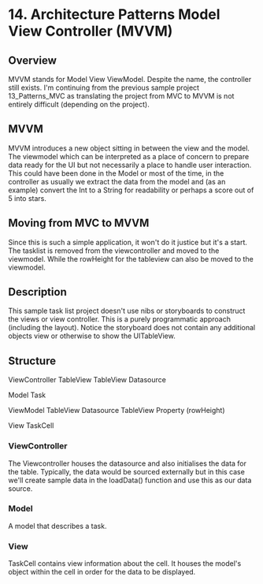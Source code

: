 #  14. Architecture Patterns Model View Controller (MVVM)

## Overview

MVVM stands for Model View ViewModel. Despite the name, the controller still exists. I'm continuing from the previous sample project 13_Patterns_MVC as translating the project from MVC to MVVM is not entirely difficult (depending on the project).

## MVVM
MVVM introduces a new object sitting in between the view and the model. The viewmodel which can be interpreted as a place of concern to prepare data ready for the UI but not necessarily a place to handle user interaction. This could have been done in the Model or most of the time, in the controller as usually we extract the data from the model and (as an example) convert the Int to a String for readability or perhaps a score out of 5 into stars. 

## Moving from MVC to MVVM
Since this is such a simple application, it won't do it justice but it's a start. The tasklist is removed from the viewcontroller and moved to the viewmodel. While the rowHeight for the tableview can also be moved to the viewmodel.

## Description

This sample task list project doesn't use nibs or storyboards to construct the views or view controller. This is a purely programmatic approach (including the layout). Notice the storyboard does not contain any additional objects view or otherwise to show the UITableView.

## Structure

ViewController
    TableView
    TableView Datasource

Model
    Task
    
ViewModel
    TableView Datasource
    TableView Property (rowHeight)

View
    TaskCell
    

### ViewController
The Viewcontroller houses the datasource and also initialises the data for the table. Typically, the data would be sourced externally but in this case we'll create sample data in the loadData() function and use this as our data source.

### Model
A model that describes a task.

### View
TaskCell contains view information about the cell. It houses the model's object within the cell in order for the data to be displayed.

